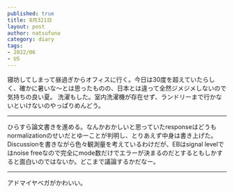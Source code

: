 ```yaml
--- 
published: true
title: 8月321日
layout: post
author: natsufuna
category: diary
tags: 
- 2022/06
- US
---
```

寝坊してしまって昼過ぎからオフィスに行く。今日は30度を超えていたらしく、確かに暑いな〜とは思ったものの、日本とは違って全然ジメジメしないので気持ちの良い夏。
洗濯もした。室内洗濯機が存在せず、ランドリーまで行かないといけないのやっぱりめんどう。

---
ひらすら論文書きを進める。なんかおかしいと思っていたresponseはどうもnormalizationのせいだとゆーことが判明し、とりあえず中身は書き上げた。Discussionを書きながら色々観測量を考えているわけだが、EBはsignal levelではnoise freeなので完全にmode数だけでエラーが決まるのだとするともしかすると面白いのではないか。どこまで議論するかだなー。

---
アドマイヤベガがかわいい。